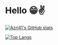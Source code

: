 # Hello 😁✌️

[![Azri41's GitHub stats](https://github-readme-stats.vercel.app/api?username=azri41&theme=codeSTACKr&show_icons=true)]()

[![Top Langs](https://github-readme-stats.vercel.app/api/top-langs/?username=azri41&theme=codeSTACKr&show_icons=true&layout=compact)]()